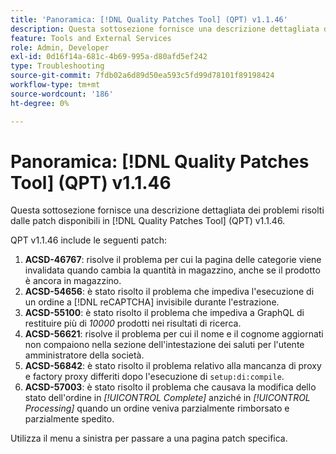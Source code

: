 ```yaml
---
title: 'Panoramica: [!DNL Quality Patches Tool] (QPT) v1.1.46'
description: Questa sottosezione fornisce una descrizione dettagliata dei problemi risolti dalle patch disponibili in  [!DNL Quality Patches Tool] (QPT) v1.1.46.
feature: Tools and External Services
role: Admin, Developer
exl-id: 0d16f14a-681c-4b69-995a-d80afd5ef242
type: Troubleshooting
source-git-commit: 7fdb02a6d89d50ea593c5fd99d78101f89198424
workflow-type: tm+mt
source-wordcount: '186'
ht-degree: 0%

---
```


# Panoramica: [!DNL Quality Patches Tool] (QPT) v1.1.46

Questa sottosezione fornisce una descrizione dettagliata dei problemi risolti dalle patch disponibili in [!DNL Quality Patches Tool] (QPT) v1.1.46.

QPT v1.1.46 include le seguenti patch:

1. **ACSD-46767**: risolve il problema per cui la pagina delle categorie viene invalidata quando cambia la quantità in magazzino, anche se il prodotto è ancora in magazzino.
1. **ACSD-54656**: è stato risolto il problema che impediva l&#39;esecuzione di un ordine a [!DNL reCAPTCHA] invisibile durante l&#39;estrazione.
1. **ACSD-55100**: è stato risolto il problema che impediva a GraphQL di restituire più di *10000* prodotti nei risultati di ricerca.
1. **ACSD-56621**: risolve il problema per cui il nome e il cognome aggiornati non compaiono nella sezione dell&#39;intestazione dei saluti per l&#39;utente amministratore della società.
1. **ACSD-56842**: è stato risolto il problema relativo alla mancanza di proxy e factory proxy differiti dopo l&#39;esecuzione di `setup:di:compile`.
1. **ACSD-57003**: è stato risolto il problema che causava la modifica dello stato dell&#39;ordine in *[!UICONTROL Complete]* anziché in *[!UICONTROL Processing]* quando un ordine veniva parzialmente rimborsato e parzialmente spedito.

Utilizza il menu a sinistra per passare a una pagina patch specifica.
